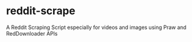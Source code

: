 # reddit-scrape
A Reddit Scraping Script especially for videos and images using Praw and RedDownloader APIs
